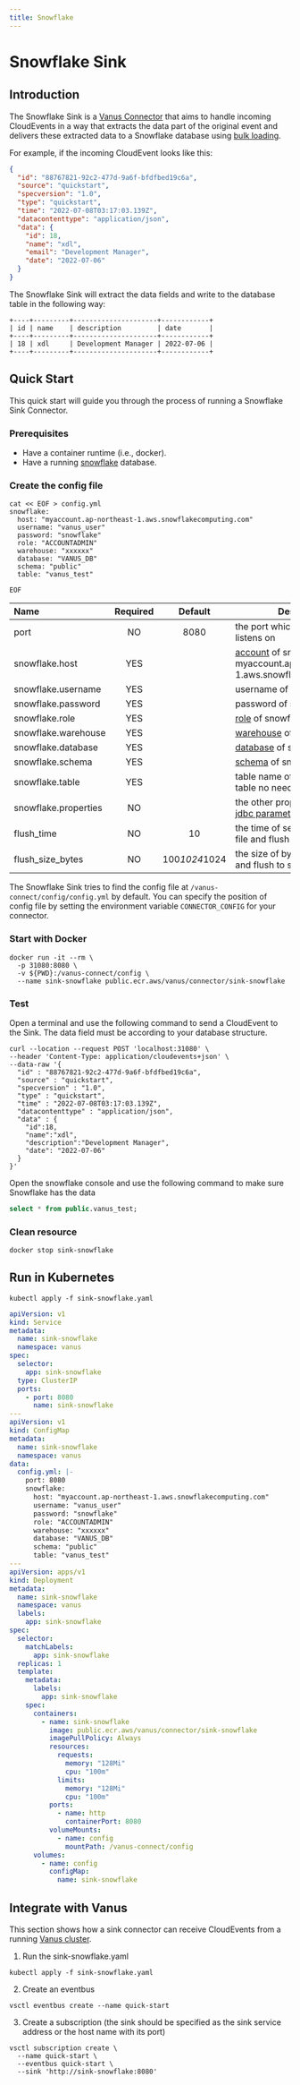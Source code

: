 ```yaml
---
title: Snowflake
---
```


# Snowflake Sink

## Introduction

The Snowflake Sink is a [Vanus Connector][vc] that aims to handle incoming CloudEvents in a way that extracts the data
part of the original event and delivers these extracted data to a Snowflake database using [bulk loading][loadfile].

For example, if the incoming CloudEvent looks like this:

```json
{
  "id": "88767821-92c2-477d-9a6f-bfdfbed19c6a",
  "source": "quickstart",
  "specversion": "1.0",
  "type": "quickstart",
  "time": "2022-07-08T03:17:03.139Z",
  "datacontenttype": "application/json",
  "data": {
    "id": 18,
    "name": "xdl",
    "email": "Development Manager",
    "date": "2022-07-06"
  }
}
```

The Snowflake Sink will extract the data fields and write to the database table in the following way:

```text
+----+---------+---------------------+------------+
| id | name    | description         | date       |
+----+---------+---------------------+------------+
| 18 | xdl     | Development Manager | 2022-07-06 |
+----+---------+---------------------+------------+
```

## Quick Start

This quick start will guide you through the process of running a Snowflake Sink Connector.

### Prerequisites

- Have a container runtime (i.e., docker).
- Have a running [snowflake][snowflake] database.

### Create the config file

```shell
cat << EOF > config.yml
snowflake:
  host: "myaccount.ap-northeast-1.aws.snowflakecomputing.com"
  username: "vanus_user" 
  password: "snowflake"
  role: "ACCOUNTADMIN"
  warehouse: "xxxxxx"
  database: "VANUS_DB"
  schema: "public"
  table: "vanus_test"

EOF
```

| Name                 | Required |    Default    | Description                                                                          |
|:---------------------|:--------:|:-------------:|--------------------------------------------------------------------------------------|
| port                 |    NO    |     8080      | the port which Snowflake Sink listens on                                             |
| snowflake.host       |   YES    |               | [account] of snowflake, example: myaccount.ap-northeast-1.aws.snowflakecomputing.com |
| snowflake.username   |   YES    |               | username of snowflake                                                                |
| snowflake.password   |   YES    |               | password of snowflake                                                                |
| snowflake.role       |   YES    |               | [role] of snowflake                                                                  |
| snowflake.warehouse  |   YES    |               | [warehouse] of snowflake                                                             |
| snowflake.database   |   YES    |               | [database] of snowflake                                                              |
| snowflake.schema     |   YES    |               | [schema][database] of snowflake                                                      |
| snowflake.table      |   YES    |               | table name of snowflake, the table no need exist                                     |
| snowflake.properties |    NO    |               | the other properties for jdbc [jdbc parameters][jdbc-parameter] of snowflake         |
| flush_time           |    NO    |      10       | the time of second for make a file and flush to snowflake                            |
| flush_size_bytes     |    NO    | 100*1024*1024 | the size of bytes for make a file and flush to snowflake                             |

The Snowflake Sink tries to find the config file at `/vanus-connect/config/config.yml` by default. You can specify the
position of config file by setting the environment variable `CONNECTOR_CONFIG` for your connector.

### Start with Docker

```shell
docker run -it --rm \
  -p 31080:8080 \
  -v ${PWD}:/vanus-connect/config \
  --name sink-snowflake public.ecr.aws/vanus/connector/sink-snowflake
```

### Test

Open a terminal and use the following command to send a CloudEvent to the Sink. The data field must be according to your
database structure.

```shell
curl --location --request POST 'localhost:31080' \
--header 'Content-Type: application/cloudevents+json' \
--data-raw '{
  "id" : "88767821-92c2-477d-9a6f-bfdfbed19c6a",
  "source" : "quickstart",
  "specversion" : "1.0",
  "type" : "quickstart",
  "time" : "2022-07-08T03:17:03.139Z",
  "datacontenttype" : "application/json",
  "data" : {
    "id":18,
    "name":"xdl",
    "description":"Development Manager",
    "date": "2022-07-06"
  }
}'
```

Open the snowflake console and use the following command to make sure Snowflake has the data

```sql
select * from public.vanus_test;
```

### Clean resource

```shell
docker stop sink-snowflake
```

## Run in Kubernetes

```shell
kubectl apply -f sink-snowflake.yaml
```

```yaml
apiVersion: v1
kind: Service
metadata:
  name: sink-snowflake
  namespace: vanus
spec:
  selector:
    app: sink-snowflake
  type: ClusterIP
  ports:
    - port: 8080
      name: sink-snowflake
---
apiVersion: v1
kind: ConfigMap
metadata:
  name: sink-snowflake
  namespace: vanus
data:
  config.yml: |-
    port: 8080
    snowflake:
      host: "myaccount.ap-northeast-1.aws.snowflakecomputing.com"
      username: "vanus_user"
      password: "snowflake"
      role: "ACCOUNTADMIN"
      warehouse: "xxxxxx"
      database: "VANUS_DB"
      schema: "public"
      table: "vanus_test"
---
apiVersion: apps/v1
kind: Deployment
metadata:
  name: sink-snowflake
  namespace: vanus
  labels:
    app: sink-snowflake
spec:
  selector:
    matchLabels:
      app: sink-snowflake
  replicas: 1
  template:
    metadata:
      labels:
        app: sink-snowflake
    spec:
      containers:
        - name: sink-snowflake
          image: public.ecr.aws/vanus/connector/sink-snowflake
          imagePullPolicy: Always
          resources:
            requests:
              memory: "128Mi"
              cpu: "100m"
            limits:
              memory: "128Mi"
              cpu: "100m"
          ports:
            - name: http
              containerPort: 8080
          volumeMounts:
            - name: config
              mountPath: /vanus-connect/config
      volumes:
        - name: config
          configMap:
            name: sink-snowflake
```

## Integrate with Vanus

This section shows how a sink connector can receive CloudEvents from a
running [Vanus cluster](https://github.com/linkall-labs/vanus).

1. Run the sink-snowflake.yaml

```shell
kubectl apply -f sink-snowflake.yaml
```

2. Create an eventbus

```shell
vsctl eventbus create --name quick-start
```

3. Create a subscription (the sink should be specified as the sink service address or the host name with its port)

```shell
vsctl subscription create \
  --name quick-start \
  --eventbus quick-start \
  --sink 'http://sink-snowflake:8080'
```

[vc]: https://www.vanus.dev/introduction/concepts#vanus-connect
[snowflake]: https://www.snowflake.com
[account]: https://docs.snowflake.com/en/user-guide/admin-account-identifier
[role]: https://docs.snowflake.com/en/user-guide/security-access-control-overview#roles
[warehouse]: https://docs.snowflake.com/en/user-guide/warehouses-overview#overview-of-warehouses
[database]: https://docs.snowflake.com/en/sql-reference/ddl-database
[loadfile]: https://docs.snowflake.com/en/user-guide/data-load-local-file-system
[jdbc-parameter]: https://docs.snowflake.com/en/user-guide/jdbc-parameters
